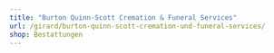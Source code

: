 ```yaml
---
title: "Burton Quinn-Scott Cremation & Funeral Services"
url: /girard/burton-quinn-scott-cremation-und-funeral-services/
shop: Bestattungen
---
```

